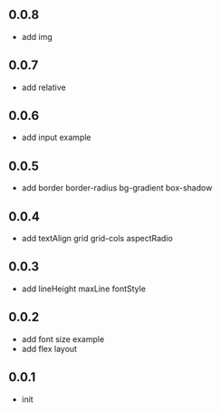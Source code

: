 
## 0.0.8
- add img
## 0.0.7
- add relative
## 0.0.6
- add input example 
## 0.0.5
- add border border-radius bg-gradient box-shadow
## 0.0.4
- add textAlign grid grid-cols aspectRadio
## 0.0.3
- add lineHeight maxLine fontStyle
## 0.0.2
- add font size example
- add flex layout

## 0.0.1

* init
